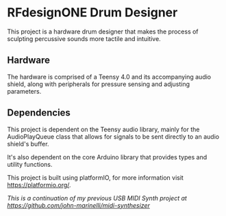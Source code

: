 # RFdesignONE Drum Designer

This project is a hardware drum designer that makes the process of sculpting percussive sounds more tactile and intuitive.

## Hardware

The hardware is comprised of a Teensy 4.0 and its accompanying audio shield, along with peripherals for pressure sensing and adjusting parameters.

## Dependencies

This project is dependent on the Teensy audio library, mainly for the AudioPlayQueue class that allows for signals to be sent directly to an audio shield's buffer.

It's also dependent on the core Arduino library that provides types and utility functions.

This project is built using platformIO, for more information visit https://platformio.org/.

*This is a continuation of my previous USB MIDI Synth project at https://github.com/john-marinelli/midi-synthesizer*